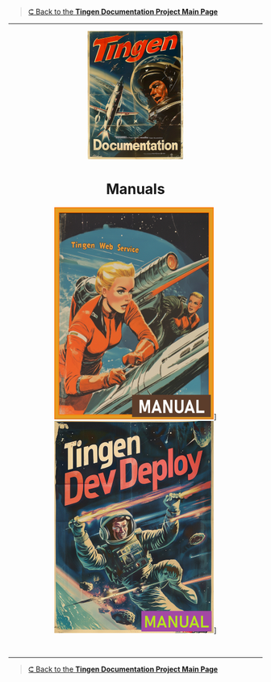 <!-- u250812 -->

> [⮈ Back to the **Tingen Documentation Project Main Page**](../README.md)

***

<div align="center">

  ![logo](.github/img/logo/TngnDocProj-194x254.png)

# Manuals

  [![Tingen Web Service Manual](/.github/img/logo/man/TngnDocProj-TngnWsvcMan-316x420.png)](./tngnwsvc/)]
  [![Tingen DevDeploy Manual](/.github/img/logo/man/TngnDocProj-TngnDvdpMan-320x420.png)](./tngndvdp/)]

</div>

<br>

***

> [⮈ Back to the **Tingen Documentation Project Main Page**](../README.md)
